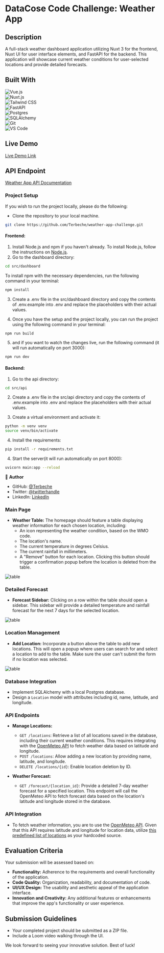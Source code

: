 # DataCose Code Challenge: Weather App

## Description

A full-stack weather dashboard application utilizing Nuxt 3 for the frontend, Nuxt UI for user interface elements, and FastAPI for the backend. This application will showcase current weather conditions for user-selected locations and provide detailed forecasts.

## Built With

![Vue.js](https://img.shields.io/badge/Vue.js-35495E?style=for-the-badge&logo=vuedotjs&logoColor=4FC08D)  
![Nuxt.js](https://img.shields.io/badge/Nuxt.js-00C58E?style=for-the-badge&logo=nuxtdotjs&logoColor=white)  
![Tailwind CSS](https://img.shields.io/badge/Tailwind_CSS-38B2AC?style=for-the-badge&logo=tailwind-css&logoColor=white)  
![FastAPI](https://img.shields.io/badge/FastAPI-009688?style=for-the-badge&logo=fastapi&logoColor=white)  
![Postgres](https://img.shields.io/badge/PostgreSQL-316192?style=for-the-badge&logo=postgresql&logoColor=white)  
![SQLAlchemy](https://img.shields.io/badge/SQLAlchemy-000000?style=for-the-badge&logo=sqlalchemy&logoColor=white)  
![Git](https://img.shields.io/badge/GIT-E44C30?style=for-the-badge&logo=git&logoColor=white)  
![VS Code](https://img.shields.io/badge/VS_Code-007ACC?style=for-the-badge&logo=visual-studio-code&logoColor=white)

## Live Demo

[Live Demo Link](https://weather-app-dashboard-seven.vercel.app/)

## API Endpoint  
[Weather App API Documentation](https://weather-app-back-end-6533fe6e83fc.herokuapp.com/docs)  

### Project Setup

If you wish to run the project locally, please do the following:

- Clone the repository to your local machine.

```bash
git clone https://github.com/Terbeche/weather-app-challenge.git
```

#### Frontend:

1. Install Node.js and npm if you haven't already.
   To install Node.js, follow the instructions on [Node.js](https://nodejs.org/en/).
2. Go to the dashboard directory:

```bash
cd src/dashboard
```

To install npm with the necessary dependencies, run the following command in your terminal:

```bash
npm install
```

3. Create a .env file in the src/dashboard directory and copy the contents of .env.example into .env and replace the placeholders with their actual values.

4. Once you have the setup and the project locally, you can run the project using the following command in your terminal:

```bash
npm run build
```

5. and if you want to watch the changes live, run the following command (it will run automatically on port 3000):

```bash
npm run dev
```

#### Backend:

1. Go to the api directory:

```bash
cd src/api
```

2. Create a .env file in the src/api directory and copy the contents of .env.example into .env and replace the placeholders with their actual values.

3. Create a virtual environment and activate it:

```bash
python -m venv venv
source venv/bin/activate
```

4. Install the requirements:

```bash
pip install -r requirements.txt
```

4. Start the server(it will run automatically on port 8000):

```bash
uvicorn main:app --reload
```


👤 **Author**

- GitHub: [@Terbeche](https://github.com/Terbeche)
- Twitter: [@twitterhandle](https://x.com/Terbech_Mostefa)
- LinkedIn: [LinkedIn](https://www.linkedin.com/in/mustapha-terbeche/)


### Main Page

- **Weather Table:** The homepage should feature a table displaying weather information for each chosen location, including:
  - An icon representing the weather condition, based on the WMO code.
  - The location's name.
  - The current temperature in degrees Celsius.
  - The current rainfall in millimeters.
  - A "Remove" button for each location. Clicking this button should trigger a confirmation popup before the location is deleted from the table.

![table](/design/table.png)

### Detailed Forecast

- **Forecast Sidebar:** Clicking on a row within the table should open a sidebar. This sidebar will provide a detailed temperature and rainfall forecast for the next 7 days for the selected location.

![table](/design/sidebar.png)

### Location Management

- **Add Location:** Incorporate a button above the table to add new locations. This will open a popup where users can search for and select a location to add to the table. Make sure the user can't submit the form if no location was selected.

![table](/design/modal.png)

### Database Integration

- Implement SQLAlchemy with a local Postgres database.
- Design a `Location` model with attributes including id, name, latitude, and longitude.

### API Endpoints

- **Manage Locations:**

  - `GET /locations`: Retrieve a list of all locations saved in the database, including their current weather conditions. This requires integrating with the [OpenMeteo API](https://open-meteo.com/) to fetch weather data based on latitude and longitude.
  - `POST /locations`: Allow adding a new location by providing name, latitude, and longitude.
  - `DELETE /locations/{id}`: Enable location deletion by ID.

- **Weather Forecast:**
  - `GET /forecast/{location_id}`: Provide a detailed 7-day weather forecast for a specified location. This endpoint will call the OpenMeteo API to fetch forecast data based on the location's latitude and longitude stored in the database.

### API Integration

- To fetch weather information, you are to use the [OpenMeteo API](https://open-meteo.com/). Given that this API requires latitude and longitude for location data, utilize [this predefined list of locations](https://gist.github.com/ofou/df09a6834a8421b4f376c875194915c9) as your hardcoded source.

## Evaluation Criteria

Your submission will be assessed based on:

- **Functionality:** Adherence to the requirements and overall functionality of the application.
- **Code Quality:** Organization, readability, and documentation of code.
- **UI/UX Design:** The usability and aesthetic appeal of the application interface.
- **Innovation and Creativity:** Any additional features or enhancements that improve the app's functionality or user experience.

## Submission Guidelines

- Your completed project should be submitted as a ZIP file.
- Include a Loom video walking through the UI.

We look forward to seeing your innovative solution. Best of luck!
